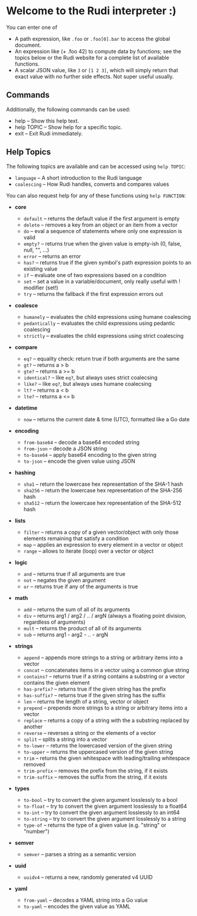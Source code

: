 # Welcome to the Rudi interpreter :)

You can enter one of

* A path expression, like `.foo` or `.foo[0].bar` to access the global document.
* An expression like (+ .foo 42) to compute data by functions; see the topics
  below or the Rudi website for a complete list of available functions.
* A scalar JSON value, like `3` or `[1 2 3]`, which will simply return that
  exact value with no further side effects. Not super useful usually.

## Commands

Additionally, the following commands can be used:

* help       – Show this help text.
* help TOPIC – Show help for a specific topic.
* exit       – Exit Rudi immediately.

## Help Topics

The following topics are available and can be accessed using `help TOPIC`:

<!-- BEGIN_HELP_TOPICS_TOC -->
* `language` – A short introduction to the Rudi language
* `coalescing` – How Rudi handles, converts and compares values
<!-- END_HELP_TOPICS_TOC -->

You can also request help for any of these functions using `help FUNCTION`:

<!-- BEGIN_HELP_LIB_TOC -->
* **core**
  * `default` – returns the default value if the first argument is empty
  * `delete` – removes a key from an object or an item from a vector
  * `do` – eval a sequence of statements where only one expression is valid
  * `empty?` – returns true when the given value is empty-ish (0, false, null, "", ...)
  * `error` – returns an error
  * `has?` – returns true if the given symbol's path expression points to an existing value
  * `if` – evaluate one of two expressions based on a condition
  * `set` – set a value in a variable/document, only really useful with ! modifier (set!)
  * `try` – returns the fallback if the first expression errors out

* **coalesce**
  * `humanely` – evaluates the child expressions using humane coalescing
  * `pedantically` – evaluates the child expressions using pedantic coalescing
  * `strictly` – evaluates the child expressions using strict coalescing

* **compare**
  * `eq?` – equality check: return true if both arguments are the same
  * `gt?` – returns a > b
  * `gte?` – returns a >= b
  * `identical?` – like `eq?`, but always uses strict coalecsing
  * `like?` – like `eq?`, but always uses humane coalecsing
  * `lt?` – returns a < b
  * `lte?` – returns a <= b

* **datetime**
  * `now` – returns the current date & time (UTC), formatted like a Go date

* **encoding**
  * `from-base64` – decode a base64 encoded string
  * `from-json` – decode a JSON string
  * `to-base64` – apply base64 encoding to the given string
  * `to-json` – encode the given value using JSON

* **hashing**
  * `sha1` – return the lowercase hex representation of the SHA-1 hash
  * `sha256` – return the lowercase hex representation of the SHA-256 hash
  * `sha512` – return the lowercase hex representation of the SHA-512 hash

* **lists**
  * `filter` – returns a copy of a given vector/object with only those elements remaining that satisfy a condition
  * `map` – applies an expression to every element in a vector or object
  * `range` – allows to iterate (loop) over a vector or object

* **logic**
  * `and` – returns true if all arguments are true
  * `not` – negates the given argument
  * `or` – returns true if any of the arguments is true

* **math**
  * `add` – returns the sum of all of its arguments
  * `div` – returns arg1 / arg2 / .. / argN (always a floating point division, regardless of arguments)
  * `mult` – returns the product of all of its arguments
  * `sub` – returns arg1 - arg2 - .. - argN

* **strings**
  * `append` – appends more strings to a string or arbitrary items into a vector
  * `concat` – concatenates items in a vector using a common glue string
  * `contains?` – returns true if a string contains a substring or a vector contains the given element
  * `has-prefix?` – returns true if the given string has the prefix
  * `has-suffix?` – returns true if the given string has the suffix
  * `len` – returns the length of a string, vector or object
  * `prepend` – prepends more strings to a string or arbitrary items into a vector
  * `replace` – returns a copy of a string with the a substring replaced by another
  * `reverse` – reverses a string or the elements of a vector
  * `split` – splits a string into a vector
  * `to-lower` – returns the lowercased version of the given string
  * `to-upper` – returns the uppercased version of the given string
  * `trim` – returns the given whitespace with leading/trailing whitespace removed
  * `trim-prefix` – removes the prefix from the string, if it exists
  * `trim-suffix` – removes the suffix from the string, if it exists

* **types**
  * `to-bool` – try to convert the given argument losslessly to a bool
  * `to-float` – try to convert the given argument losslessly to a float64
  * `to-int` – try to convert the given argument losslessly to an int64
  * `to-string` – try to convert the given argument losslessly to a string
  * `type-of` – returns the type of a given value (e.g. "string" or "number")

* **semver**
  * `semver` – parses a string as a semantic version

* **uuid**
  * `uuidv4` – returns a new, randomly generated v4 UUID

* **yaml**
  * `from-yaml` – decodes a YAML string into a Go value
  * `to-yaml` – encodes the given value as YAML
<!-- END_HELP_LIB_TOC -->
